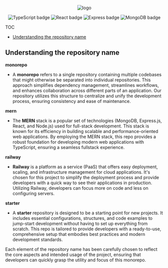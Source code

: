 <p align="center">
  <img src="https://github.com/brunotot/monorepo-mern-railway-starter/blob/main/md/assets/img/logo.png?raw=true" alt="logo"/>
</p>

<p align="center">
  <img alt="TypeScript badge" src="https://img.shields.io/badge/-TypeScript-black?style=for-the-badge&logoColor=white&logo=typescript&color=2F73BF">
  <img alt="React badge" src="https://img.shields.io/badge/-React-black?style=for-the-badge&logo=react&color=23272F">
  <img alt="Express badge" src="https://img.shields.io/badge/-Express-black?style=for-the-badge&logoColor=black&logo=express&color=F7DF1E">
  <img alt="MongoDB badge" src="https://img.shields.io/badge/-MongoDB-black?style=for-the-badge&logoColor=white&logo=mongodb&color=127237">
  </a>
</p>

TOC

- [Understanding the repository name](#understanding-the-repository-name)

## Understanding the repository name

**monorepo**

- A **monorepo** refers to a single repository containing multiple codebases that might otherwise be separated into individual repositories. This approach simplifies dependency management, streamlines workflows, and enhances collaboration across different parts of an application. Our repository utilizes this structure to centralize and unify the development process, ensuring consistency and ease of maintenance.

**mern**

- The **MERN** stack is a popular set of technologies (MongoDB, Express.js, React, and Node.js) used for full-stack development. This stack is known for its efficiency in building scalable and performance-oriented web applications. By employing the MERN stack, this repo provides a robust foundation for developing modern web applications with TypeScript, ensuring a seamless fullstack experience.

**railway**

- **Railway** is a platform as a service (PaaS) that offers easy deployment, scaling, and infrastructure management for cloud applications. It's chosen for this project to simplify the deployment process and provide developers with a quick way to see their applications in production. Utilizing Railway, developers can focus more on code and less on configuring servers.

**starter**

- A **starter** repository is designed to be a starting point for new projects. It includes essential configurations, structures, and code examples to jump-start development without having to set up everything from scratch. This repo is tailored to provide developers with a ready-to-use, comprehensive setup that embodies best practices and modern development standards.

Each element of the repository name has been carefully chosen to reflect the core aspects and intended usage of the project, ensuring that developers can quickly grasp the utility and focus of this monorepo.
